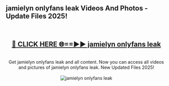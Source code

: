 <h2>jamielyn onlyfans leak Videos And Photos - Update Files 2025!</h2>
<br>
<div align="center">
<h2><a href="https://top-ai-tools.click/QrbHav" rel="nofollow">🔴 CLICK HERE 🌐==►► jamielyn onlyfans leak</a></h2>
<br>
Get jamielyn onlyfans leak and all content. Now you can access all videos and pictures of jamielyn onlyfans leak. New Updated Files 2025!
<br>
<br>
<a href="https://top-ai-tools.click/QrbHav" rel="nofollow" data-target="animated-image.originalLink"><img src="https://i.ibb.co.com/WyWwxjT/player-gif2.gif" alt="jamielyn onlyfans leak" style="max-width: 100%; display: inline-block;" data-target="animated-image.originalImage"></a>
</div>
<br>